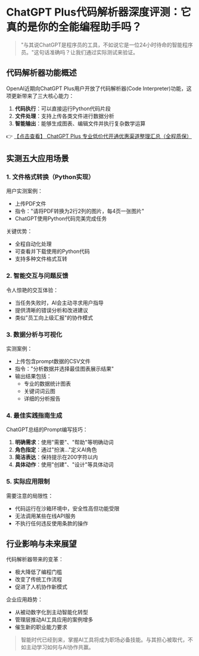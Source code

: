 # ChatGPT Plus代码解析器深度评测：它真的是你的全能编程助手吗？

> "与其说ChatGPT是程序员的工具，不如说它是一位24小时待命的智能程序员。"这句话准确吗？让我们通过实际测试来验证。

## 代码解析器功能概述

OpenAI近期向ChatGPT Plus用户开放了代码解析器(Code Interpreter)功能，这项更新带来了三大核心能力：

1. **代码执行**：可以直接运行Python代码片段
2. **文件处理**：支持上传各类文件进行数据分析
3. **智能输出**：能够生成图表、编辑文件并执行复杂数学运算

👉 [【点击查看】 ChatGPT Plus 专业低价代开通优惠渠道整理汇总（全程质保）](https://bit.ly/DaiKai)

## 实测五大应用场景

### 1. 文件格式转换（Python实现）

用户实测案例：
- 上传PDF文件
- 指令："请将PDF转换为2行2列的图片，每4页一张图片"
- ChatGPT使用Python代码完美完成任务

关键优势：
- 全程自动化处理
- 可查看并下载使用的Python代码
- 支持多种文件格式互转

### 2. 智能交互与问题反馈

令人惊艳的交互体验：
- 当任务失败时，AI会主动寻求用户指导
- 提供清晰的错误分析和改进建议
- 类似"员工向上级汇报"的协作模式

### 3. 数据分析与可视化

实测案例：
- 上传包含prompt数据的CSV文件
- 指令："分析数据并选择最佳图表展示结果"
- 输出结果包括：
  - 专业的数据统计图表
  - 关键词词云图
  - 详细的分析报告

### 4. 最佳实践指南生成

ChatGPT总结的Prompt编写技巧：
1. **明确需求**：使用"需要"、"帮助"等明确动词
2. **角色指定**：通过"扮演..."定义AI角色
3. **简洁表达**：保持提示在200字符以内
4. **具体动作**：使用"创建"、"设计"等具体动词

### 5. 实际应用限制

需要注意的局限性：
- 代码运行在沙箱环境中，安全性高但功能受限
- 无法调用某些在线API服务
- 不执行任何违反使用条款的操作

## 行业影响与未来展望

代码解析器带来的变革：
- 极大降低了编程门槛
- 改变了传统工作流程
- 促进了人机协作新模式

企业应用趋势：
- 从被动数字化到主动智能化转型
- 管理层推动AI工具应用的案例增多
- 催生新的职业能力要求

> 智能时代已经到来，掌握AI工具将成为职场必备技能。与其担心被取代，不如主动学习如何与AI协作共赢。